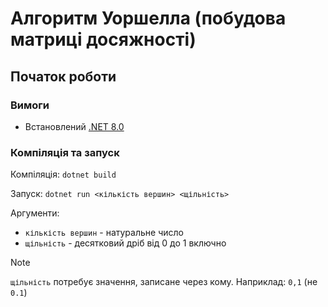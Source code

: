 # Алгоритм Уоршелла (побудова матриці досяжності)

## Початок роботи

### Вимоги

- Встановлений [.NET 8.0](https://dotnet.microsoft.com/download/dotnet/8.0)

### Компіляція та запуск

Компіляція: `dotnet build`

Запуск: `dotnet run <кількість вершин> <щільність>`

Аргументи:

- `кількість вершин` - натуральне число
- `щільність` - десятковий дріб від 0 до 1 включно

> [!NOTE]
> `щільність` потребує значення, записане через кому. Наприклад: `0,1` (не `0.1`)
